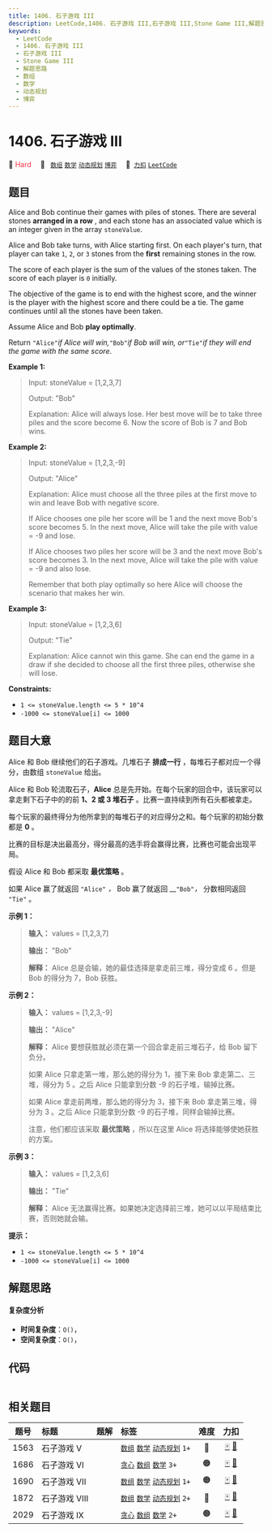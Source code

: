 ```yaml
---
title: 1406. 石子游戏 III
description: LeetCode,1406. 石子游戏 III,石子游戏 III,Stone Game III,解题思路,数组,数学,动态规划,博弈
keywords:
  - LeetCode
  - 1406. 石子游戏 III
  - 石子游戏 III
  - Stone Game III
  - 解题思路
  - 数组
  - 数学
  - 动态规划
  - 博弈
---
```


# 1406. 石子游戏 III

🔴 <font color=#ff334b>Hard</font>&emsp; 🔖&ensp; [`数组`](/tag/array.md) [`数学`](/tag/math.md) [`动态规划`](/tag/dynamic-programming.md) [`博弈`](/tag/game-theory.md)&emsp; 🔗&ensp;[`力扣`](https://leetcode.cn/problems/stone-game-iii) [`LeetCode`](https://leetcode.com/problems/stone-game-iii)

## 题目

Alice and Bob continue their games with piles of stones. There are several
stones **arranged in a row** , and each stone has an associated value which is
an integer given in the array `stoneValue`.

Alice and Bob take turns, with Alice starting first. On each player's turn,
that player can take `1`, `2`, or `3` stones from the **first** remaining
stones in the row.

The score of each player is the sum of the values of the stones taken. The
score of each player is `0` initially.

The objective of the game is to end with the highest score, and the winner is
the player with the highest score and there could be a tie. The game continues
until all the stones have been taken.

Assume Alice and Bob **play optimally**.

Return `"Alice"`_if Alice will win,_`"Bob"`_if Bob will win, or_`"Tie"`_if
they will end the game with the same score_.



**Example 1:**

> Input: stoneValue = [1,2,3,7]
> 
> Output: "Bob"
> 
> Explanation: Alice will always lose. Her best move will be to take three piles and the score become 6. Now the score of Bob is 7 and Bob wins.

**Example 2:**

> Input: stoneValue = [1,2,3,-9]
> 
> Output: "Alice"
> 
> Explanation: Alice must choose all the three piles at the first move to win and leave Bob with negative score.
> 
> If Alice chooses one pile her score will be 1 and the next move Bob's score becomes 5. In the next move, Alice will take the pile with value = -9 and lose.
> 
> If Alice chooses two piles her score will be 3 and the next move Bob's score becomes 3. In the next move, Alice will take the pile with value = -9 and also lose.
> 
> Remember that both play optimally so here Alice will choose the scenario that makes her win.

**Example 3:**

> Input: stoneValue = [1,2,3,6]
> 
> Output: "Tie"
> 
> Explanation: Alice cannot win this game. She can end the game in a draw if she decided to choose all the first three piles, otherwise she will lose.

**Constraints:**

  * `1 <= stoneValue.length <= 5 * 10^4`
  * `-1000 <= stoneValue[i] <= 1000`


## 题目大意

Alice 和 Bob 继续他们的石子游戏。几堆石子 **排成一行** ，每堆石子都对应一个得分，由数组 `stoneValue` 给出。

Alice 和 Bob 轮流取石子，**Alice** 总是先开始。在每个玩家的回合中，该玩家可以拿走剩下石子中的的前 **1、2 或 3 堆石子**
。比赛一直持续到所有石头都被拿走。

每个玩家的最终得分为他所拿到的每堆石子的对应得分之和。每个玩家的初始分数都是 **0** 。

比赛的目标是决出最高分，得分最高的选手将会赢得比赛，比赛也可能会出现平局。

假设 Alice 和 Bob 都采取 **最优策略** 。

如果 Alice 赢了就返回 `"Alice"` _，_ Bob 赢了就返回 __`"Bob"`_，_ 分数相同返回 `"Tie"` 。



**示例 1：**

> 
> 
> 
> 
> 
> **输入：** values = [1,2,3,7]
> 
> **输出：** "Bob"
> 
> **解释：** Alice 总是会输，她的最佳选择是拿走前三堆，得分变成 6 。但是 Bob 的得分为 7，Bob 获胜。
> 
> 

**示例 2：**

> 
> 
> 
> 
> 
> **输入：** values = [1,2,3,-9]
> 
> **输出：** "Alice"
> 
> **解释：** Alice 要想获胜就必须在第一个回合拿走前三堆石子，给 Bob 留下负分。
> 
> 如果 Alice 只拿走第一堆，那么她的得分为 1，接下来 Bob 拿走第二、三堆，得分为 5 。之后 Alice 只能拿到分数 -9 的石子堆，输掉比赛。
> 
> 如果 Alice 拿走前两堆，那么她的得分为 3，接下来 Bob 拿走第三堆，得分为 3 。之后 Alice 只能拿到分数 -9 的石子堆，同样会输掉比赛。
> 
> 注意，他们都应该采取 **最优策略** ，所以在这里 Alice 将选择能够使她获胜的方案。

**示例 3：**

> 
> 
> 
> 
> 
> **输入：** values = [1,2,3,6]
> 
> **输出：** "Tie"
> 
> **解释：** Alice 无法赢得比赛。如果她决定选择前三堆，她可以以平局结束比赛，否则她就会输。
> 
> 



**提示：**

  * `1 <= stoneValue.length <= 5 * 10^4`
  * `-1000 <= stoneValue[i] <= 1000`


## 解题思路

#### 复杂度分析

- **时间复杂度**：`O()`，
- **空间复杂度**：`O()`，

## 代码

```javascript

```

## 相关题目

<!-- prettier-ignore -->
| 题号 | 标题 | 题解 | 标签 | 难度 | 力扣 |
| :------: | :------ | :------: | :------ | :------: | :------: |
| 1563 | 石子游戏 V |  |  [`数组`](/tag/array.md) [`数学`](/tag/math.md) [`动态规划`](/tag/dynamic-programming.md) `1+` | 🔴 | [🀄️](https://leetcode.cn/problems/stone-game-v) [🔗](https://leetcode.com/problems/stone-game-v) |
| 1686 | 石子游戏 VI |  |  [`贪心`](/tag/greedy.md) [`数组`](/tag/array.md) [`数学`](/tag/math.md) `3+` | 🟠 | [🀄️](https://leetcode.cn/problems/stone-game-vi) [🔗](https://leetcode.com/problems/stone-game-vi) |
| 1690 | 石子游戏 VII |  |  [`数组`](/tag/array.md) [`数学`](/tag/math.md) [`动态规划`](/tag/dynamic-programming.md) `1+` | 🟠 | [🀄️](https://leetcode.cn/problems/stone-game-vii) [🔗](https://leetcode.com/problems/stone-game-vii) |
| 1872 | 石子游戏 VIII |  |  [`数组`](/tag/array.md) [`数学`](/tag/math.md) [`动态规划`](/tag/dynamic-programming.md) `2+` | 🔴 | [🀄️](https://leetcode.cn/problems/stone-game-viii) [🔗](https://leetcode.com/problems/stone-game-viii) |
| 2029 | 石子游戏 IX |  |  [`贪心`](/tag/greedy.md) [`数组`](/tag/array.md) [`数学`](/tag/math.md) `2+` | 🟠 | [🀄️](https://leetcode.cn/problems/stone-game-ix) [🔗](https://leetcode.com/problems/stone-game-ix) |